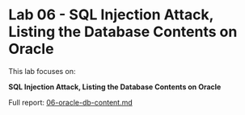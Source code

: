 # Lab 06 - SQL Injection Attack, Listing the Database Contents on Oracle

This lab focuses on:

**SQL Injection Attack, Listing the Database Contents on Oracle**

Full report: [06-oracle-db-content.md](06-oracle-db-content.md)
